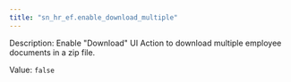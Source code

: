 ```yaml
---
title: "sn_hr_ef.enable_download_multiple"
---
```


Description: Enable "Download" UI Action to download multiple employee documents in a zip file.

Value: `false`